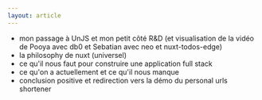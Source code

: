 ```yaml
---
layout: article
---
```


- mon passage à UnJS et mon petit côté R&D (et visualisation de la vidéo de Pooya avec db0 et Sebatian avec neo et nuxt-todos-edge)
- la philosophy de nuxt (universel)
- ce qu'il nous faut pour construire une application full stack
- ce qu'on a actuellement et ce qu'il nous manque
- conclusion positive et redirection vers la démo du personal urls shortener